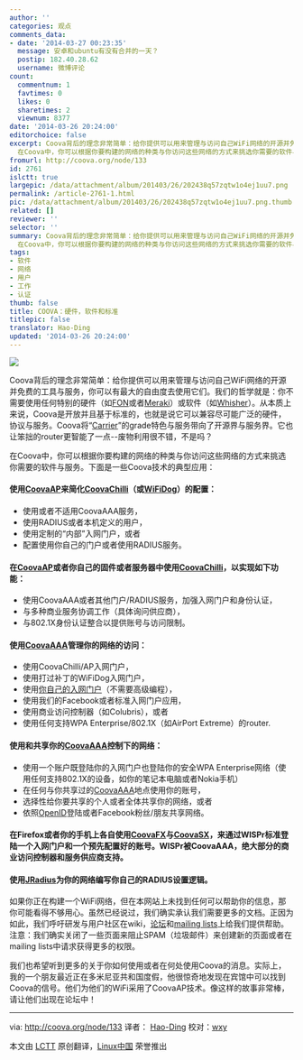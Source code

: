 ```yaml
---
author: ''
categories: 观点
comments_data:
- date: '2014-03-27 00:23:35'
  message: 安卓和ubuntu有没有合并的一天？
  postip: 182.40.28.62
  username: 微博评论
count:
  commentnum: 1
  favtimes: 0
  likes: 0
  sharetimes: 2
  viewnum: 8377
date: '2014-03-26 20:24:00'
editorchoice: false
excerpt: Coova背后的理念非常简单：给你提供可以用来管理与访问自己WiFi网络的开源并免费的工具与服务，你可以有最大的自由度去使用它们。我们的哲学就是：你不需要使用任何特别的硬件（如FON或者Meraki）或软件（如Whisher）。从本质上来说，Coova是开放并且基于标准的，也就是说它可以兼容尽可能广泛的硬件，协议与服务。Coova将Carrier的grade特色与服务带向了开源界与服务界。它也让笨拙的router更智能了一点--废物利用很不错，不是吗？
  在Coova中，你可以根据你要构建的网络的种类与你访问这些网络的方式来挑选你需要的软件与服务。下面是一
fromurl: http://coova.org/node/133
id: 2761
islctt: true
largepic: /data/attachment/album/201403/26/202438q57zqtw1o4ej1uu7.png
permalink: /article-2761-1.html
pic: /data/attachment/album/201403/26/202438q57zqtw1o4ej1uu7.png.thumb.jpg
related: []
reviewer: ''
selector: ''
summary: Coova背后的理念非常简单：给你提供可以用来管理与访问自己WiFi网络的开源并免费的工具与服务，你可以有最大的自由度去使用它们。我们的哲学就是：你不需要使用任何特别的硬件（如FON或者Meraki）或软件（如Whisher）。从本质上来说，Coova是开放并且基于标准的，也就是说它可以兼容尽可能广泛的硬件，协议与服务。Coova将Carrier的grade特色与服务带向了开源界与服务界。它也让笨拙的router更智能了一点--废物利用很不错，不是吗？
  在Coova中，你可以根据你要构建的网络的种类与你访问这些网络的方式来挑选你需要的软件与服务。下面是一
tags:
- 软件
- 网络
- 用户
- 工作
- 认证
thumb: false
title: COOVA：硬件，软件和标准
titlepic: false
translator: Hao-Ding
updated: '2014-03-26 20:24:00'
---
```


![](/data/attachment/album/201403/26/202438q57zqtw1o4ej1uu7.png)


Coova背后的理念非常简单：给你提供可以用来管理与访问自己WiFi网络的开源并免费的工具与服务，你可以有最大的自由度去使用它们。我们的哲学就是：你不需要使用任何特别的硬件（如[FON](https://corp.fon.com/en)或者[Meraki](https://meraki.cisco.com/)）或软件（如[Whisher](http://www.whisher.com/)）。从本质上来说，Coova是开放并且基于标准的，也就是说它可以兼容尽可能广泛的硬件，协议与服务。Coova将“[Carrier](https://meraki.cisco.com/blog/2008/04/new-carrier-services/)”的grade特色与服务带向了开源界与服务界。它也让笨拙的router更智能了一点--废物利用很不错，不是吗？


在Coova中，你可以根据你要构建的网络的种类与你访问这些网络的方式来挑选你需要的软件与服务。下面是一些Coova技术的典型应用：


#### 使用[CoovaAP](http://coova.org/CoovaAP)来简化[CoovaChilli](http://coova.org/CoovaChilli)（或[WiFiDog](http://dev.wifidog.org/)）的配置：


* 使用或者不适用CoovaAAA服务，
* 使用RADIUS或者本机定义的用户，
* 使用定制的“内部”入网门户，或者
* 配置使用你自己的门户或者使用RADIUS服务。


#### 在[CoovaAP](http://coova.org/CoovaAP)或者你自己的固件或者服务器中使用[CoovaChilli](http://coova.org/CoovaChilli)，以实现如下功能：


* 使用CoovaAAA或者其他门户/RADIUS服务，加强入网门户和身份认证，
* 与多种商业服务协调工作（具体询问供应商），
* 与802.1X身份认证整合以提供账号与访问限制。


#### 使用[CoovaAAA](http://coova.org/CoovaAAA)管理你的网络的访问：


* 使用CoovaChilli/AP入网门户，
* 使用打过补丁的WiFiDog入网门户，
* 使用[你自己的入网门户](http://coova.org/node/80)（不需要高级编程），
* 使用我们的Facebook或者标准入网门户应用，
* 使用商业访问控制器（如Colubris），或者
* 使用任何支持WPA Enterprise/802.1X（如AirPort Extreme）的router.


#### 使用和共享你的[CoovaAAA](http://coova.org/CoovaAAA)控制下的网络：


* 使用一个账户既登陆你的入网门户也登陆你的安全WPA Enterprise网络（使用任何支持802.1X的设备，如你的笔记本电脑或者Nokia手机）
* 在任何与你共享过的[CoovaAAA](http://coova.org/CoovaAAA)地点使用你的账号，
* 选择性给你要共享的个人或者全体共享你的网络，或者
* 依照[OpenID](http://coova.org/node/71)登陆或者Facebook粉丝/朋友共享网络。


#### 在Firefox或者你的手机上各自使用[CoovaFX](http://www.coova.com/CoovaFX)与[CoovaSX](http://www.coova.com/CoovaSX)，来通过WISPr标准登陆一个入网门户和一个预先配置好的账号。WISPr被CoovaAAA，绝大部分的商业访问控制器和服务供应商支持。


#### 使用[JRadius](http://coova.org/JRadius)为你的网络编写你自己的RADIUS设置逻辑。


如果你正在构建一个WiFi网络，但在本网站上未找到任何可以帮助你的信息，那你可能看得不够用心。虽然已经说过，我们确实承认我们需要更多的文档。正因为如此，我们呼吁研发与用户社区在wiki，[论坛](http://coova.org/forum/)和[mailing lists](http://coova.org/MailingLists)上给我们提供帮助。注意：我们确实关闭了一些页面来阻止SPAM（垃圾邮件）来创建新的页面或者在mailing lists中请求获得更多的权限。


我们也希望听到更多的关于你如何使用或者在何处使用Coova的消息。实际上，我的一个朋友最近正在多米尼亚共和国度假，他很惊奇地发现在宾馆中可以找到Coova的信号。他们为他们的WiFi采用了CoovaAP技术。像这样的故事非常棒，请让他们出现在论坛中！




---


via: <http://coova.org/node/133> 译者： [Hao-Ding](https://github.com/Hao-Ding) 校对：[wxy](https://github.com/wxy)


本文由 [LCTT](https://github.com/LCTT/TranslateProject) 原创翻译，[Linux中国](http://linux.cn/) 荣誉推出